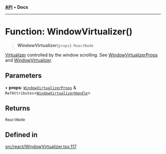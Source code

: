 [**API**](../../API.md) • **Docs**

***

# Function: WindowVirtualizer()

> **WindowVirtualizer**(`props`): `ReactNode`

[Virtualizer](Virtualizer.md) controlled by the window scrolling. See [WindowVirtualizerProps](../interfaces/WindowVirtualizerProps.md) and [WindowVirtualizer](WindowVirtualizer.md).

## Parameters

• **props**: [`WindowVirtualizerProps`](../interfaces/WindowVirtualizerProps.md) & `RefAttributes`\<[`WindowVirtualizerHandle`](../interfaces/WindowVirtualizerHandle.md)\>

## Returns

`ReactNode`

## Defined in

[src/react/WindowVirtualizer.tsx:117](https://github.com/inokawa/virtua/blob/2354131db851fd7526c2b9bc4d9c490858dbde64/src/react/WindowVirtualizer.tsx#L117)
